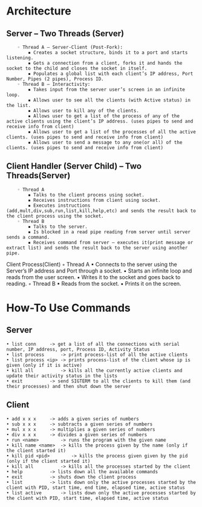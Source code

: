 # Architecture

## Server – Two Threads (Server)
        ◦ Thread A – Server-Client (Post-Fork):
            ▪ Creates a socket structure, binds it to a port and starts listening.
            ▪ Gets a connection from a client, forks it and hands the socket to the child and closes the socket in itself.
            ▪ Populates a global list with each client’s IP address, Port Number, Pipes (2 pipes), Process ID.
        ◦ Thread B – Interactivity:
            ▪ Takes input from the server user’s screen in an infinite loop.
            ▪ Allows user to see all the clients (with Active status) in the list.
            ▪ Allows user to kill any of the clients.
            ▪ Allows user to get a list of the process of any of the active clients using the client’s IP address. (uses pipes to send and receive info from client)
            ▪ Allows user to get a list of the processes of all the active clients. (uses pipes to send and receive info from client)
            ▪ Allows user to send a message to any one(or all) of the clients. (uses pipes to send and receive info from client)

## Client Handler (Server Child) – Two Threads(Server)
        ◦ Thread A
            ▪ Talks to the client process using socket.
            ▪ Receives instructions from client using socket.
            ▪ Executes instructions (add,mult,div,sub,run,list,kill,help,etc) and sends the result back to the client process using the socket.
        ◦ Thread B
            ▪ Talks to the server.
            ▪ Is blocked in a read pipe reading from server until server sends a command.
            ▪ Receives command from server – executes it(print message or extract list) and sends the result back to the server using another pipe.



Client Process(Client)
        ◦ Thread A
            ▪ Connects to the server using the Server’s IP address and Port through a socket.
            ▪ Starts an infinite loop and reads from the user screen.
            ▪ Writes it to the socket and goes back to reading.
        ◦ Thread B
            ▪ Reads from the socket.
            ▪ Prints it on the screen.




# How-To Use Commands

## Server
    • list conn		-> get a list of all the connections with serial number, IP address, port, Process ID, Activity Status
    • list process		-> print process-list of all the active clients
    • list process <ip>	-> prints process-list of the client whose ip is given (only if it is active)
    • kill all			-> kills all the currently active clients and update their activity status in the lists
    • exit			-> send SIGTERM to all the clients to kill them (and their processes) and then shut down the server

## Client
    • add x x x		-> adds a given series of numbers
    • sub x x x		-> subtracts a given series of numbers
    • mul x x x		-> multiplies a given series of numbers
    • div x x x		-> divides a given series of numbers
    • run <name>		-> runs the program with the given name
    • kill name <name> 	-> kills the process given by the name (only if the client started it)
    • kill pid <pid>		-> kills the process given given by the pid (only if the client started it)
    • kill all			-> kills all the processes started by the client
    • help			-> lists down all the available commands
    • exit			-> shuts down the client process
    • list			-> lists down only the active processes started by the client with PID, start time, end time, elapsed time, active status
    • list active		-> lists down only the active processes started by the client with PID, start time, elapsed time, active status
